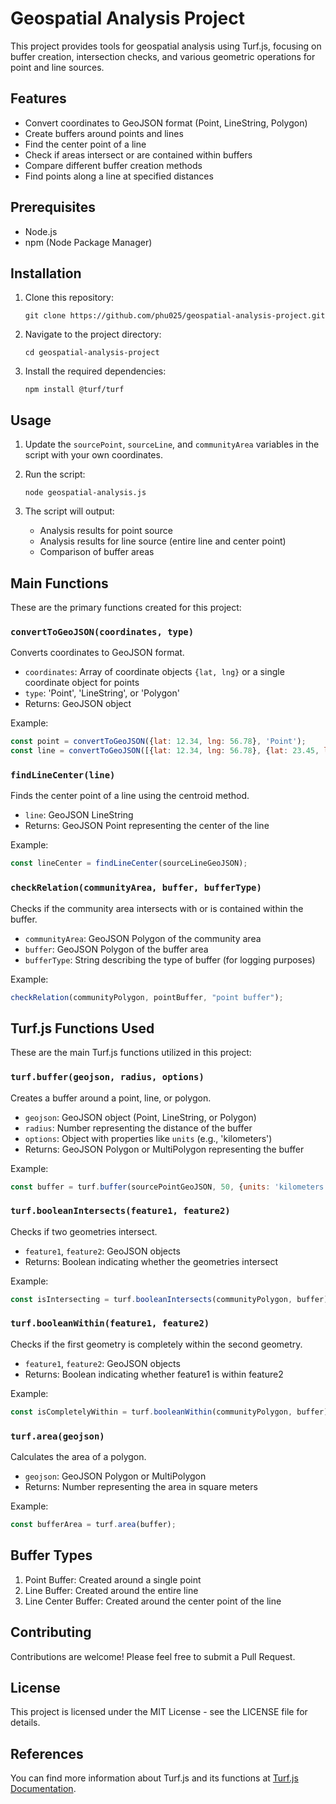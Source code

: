 # Geospatial Analysis Project

This project provides tools for geospatial analysis using Turf.js, focusing on buffer creation, intersection checks, and various geometric operations for point and line sources.

## Features

- Convert coordinates to GeoJSON format (Point, LineString, Polygon)
- Create buffers around points and lines
- Find the center point of a line
- Check if areas intersect or are contained within buffers
- Compare different buffer creation methods
- Find points along a line at specified distances

## Prerequisites

- Node.js
- npm (Node Package Manager)

## Installation

1. Clone this repository:
   ```
   git clone https://github.com/phu025/geospatial-analysis-project.git
   ```

2. Navigate to the project directory:
   ```
   cd geospatial-analysis-project
   ```

3. Install the required dependencies:
   ```
   npm install @turf/turf
   ```

## Usage

1. Update the `sourcePoint`, `sourceLine`, and `communityArea` variables in the script with your own coordinates.

2. Run the script:
   ```
   node geospatial-analysis.js
   ```

3. The script will output:
   - Analysis results for point source
   - Analysis results for line source (entire line and center point)
   - Comparison of buffer areas

## Main Functions

These are the primary functions created for this project:

### `convertToGeoJSON(coordinates, type)`

Converts coordinates to GeoJSON format.

- `coordinates`: Array of coordinate objects `{lat, lng}` or a single coordinate object for points
- `type`: 'Point', 'LineString', or 'Polygon'
- Returns: GeoJSON object

Example:
```javascript
const point = convertToGeoJSON({lat: 12.34, lng: 56.78}, 'Point');
const line = convertToGeoJSON([{lat: 12.34, lng: 56.78}, {lat: 23.45, lng: 67.89}], 'LineString');
```

### `findLineCenter(line)`

Finds the center point of a line using the centroid method.

- `line`: GeoJSON LineString
- Returns: GeoJSON Point representing the center of the line

Example:
```javascript
const lineCenter = findLineCenter(sourceLineGeoJSON);
```

### `checkRelation(communityArea, buffer, bufferType)`

Checks if the community area intersects with or is contained within the buffer.

- `communityArea`: GeoJSON Polygon of the community area
- `buffer`: GeoJSON Polygon of the buffer area
- `bufferType`: String describing the type of buffer (for logging purposes)

Example:
```javascript
checkRelation(communityPolygon, pointBuffer, "point buffer");
```

## Turf.js Functions Used

These are the main Turf.js functions utilized in this project:

### `turf.buffer(geojson, radius, options)`

Creates a buffer around a point, line, or polygon.

- `geojson`: GeoJSON object (Point, LineString, or Polygon)
- `radius`: Number representing the distance of the buffer
- `options`: Object with properties like `units` (e.g., 'kilometers')
- Returns: GeoJSON Polygon or MultiPolygon representing the buffer

Example:
```javascript
const buffer = turf.buffer(sourcePointGeoJSON, 50, {units: 'kilometers'});
```

### `turf.booleanIntersects(feature1, feature2)`

Checks if two geometries intersect.

- `feature1`, `feature2`: GeoJSON objects
- Returns: Boolean indicating whether the geometries intersect

Example:
```javascript
const isIntersecting = turf.booleanIntersects(communityPolygon, buffer);
```

### `turf.booleanWithin(feature1, feature2)`

Checks if the first geometry is completely within the second geometry.

- `feature1`, `feature2`: GeoJSON objects
- Returns: Boolean indicating whether feature1 is within feature2

Example:
```javascript
const isCompletelyWithin = turf.booleanWithin(communityPolygon, buffer);
```

### `turf.area(geojson)`

Calculates the area of a polygon.

- `geojson`: GeoJSON Polygon or MultiPolygon
- Returns: Number representing the area in square meters

Example:
```javascript
const bufferArea = turf.area(buffer);
```

## Buffer Types

1. Point Buffer: Created around a single point
2. Line Buffer: Created around the entire line
3. Line Center Buffer: Created around the center point of the line

## Contributing

Contributions are welcome! Please feel free to submit a Pull Request.

## License

This project is licensed under the MIT License - see the LICENSE file for details.

## References
You can find more information about Turf.js and its functions at [Turf.js Documentation](https://turfjs.org).


